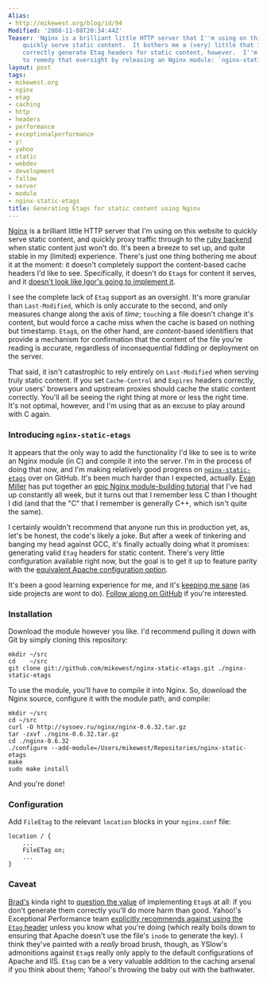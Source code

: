 ```yaml
---
Alias:
- http://mikewest.org/blog/id/94
Modified: '2008-11-08T20:34:44Z'
Teaser: 'Nginx is a brilliant little HTTP server that I''m using on this website to
    quickly serve static content.  It bothers me a (very) little that it doesn''t
    correctly generate Etag headers for static content, however.  I''m attempting
    to remedy that oversight by releasing an Nginx module: `nginx-static-etags`.'
layout: post
tags:
- mikewest.org
- nginx
- etag
- caching
- http
- headers
- performance
- exceptionalperformance
- y!
- yahoo
- static
- webdev
- development
- fallow
- server
- module
- nginx-static-etags
title: Generating Etags for static content using Nginx
---
```

[Nginx][] is a brilliant little HTTP server that I'm using on this website to quickly serve static content, and quickly proxy traffic through to the [ruby backend][fallow] when static content just won't do.  It's been a breeze to set up, and quite stable in my (limited) experience.  There's just one thing bothering me about it at the moment: it doesn't completely support the content-based cache headers I'd like to see.  Specifically, it doesn't do `Etag`s for content it serves, and it [doesn't look like Igor's going to implement it][igor].

I see the complete lack of `Etag` support as an oversight.  It's more granular than `Last-Modified`, which is only accurate to the second, and only measures change along the axis of _time_; `touch`ing a file doesn't change it's content, but would force a cache miss when the cache is based on nothing but timestamp.  `Etag`s, on the other hand, are _content_-based identifiers that provide a mechanism for confirmation that the content of the file you're reading is accurate, regardless of inconsequential fiddling or deployment on the server.

That said, it isn't catastrophic to rely entirely on `Last-Modified` when serving truly static content.  If you set `Cache-Control` and `Expires` headers correctly, your users' browsers and upstream proxies should cache the static content correctly.  You'll all be seeing the right thing at more or less the right time.  It's not optimal, however, and I'm using that as an excuse to play around with C again.

### Introducing `nginx-static-etags`

It appears that the only way to add the functionality I'd like to see is to write an Nginx module (in C) and compile it into the server.  I'm in the process of doing that now, and I'm making relatively good progress on [`nginx-static-etags`][module] over on GitHub.  It's been much harder than I expected, actually.  [Evan Miller][evan] has put together an [epic Nginx module-building tutorial][module] that I've had up constantly all week, but it turns out that I remember less C than I thought I did (and that the "C" that I remember is generally C++, which isn't quite the same).

I certainly wouldn't recommend that anyone run this in production yet, as, let's be honest, the code's likely a joke.  But after a week of tinkering and banging my head against GCC, it's finally actually doing what it promises: generating valid `Etag` headers for static content.  There's very little configuration available right now, but the goal is to get it up to feature parity with the [equivalent Apache configuration option][apache].

It's been a good learning experience for me, and it's [keeping me sane][sanity] (as side projects are wont to do).  [Follow along on GitHub][github] if you're interested.

### Installation

Download the module however you like.  I'd recommend pulling it down with Git by simply cloning this repository:

    mkdir ~/src
    cd    ~/src
    git clone git://github.com/mikewest/nginx-static-etags.git ./nginx-static-etags

To use the module, you'll have to compile it into Nginx.  So, download the Nginx source, configure it with the module path, and compile:

    mkdir ~/src
    cd ~/src
    curl -O http://sysoev.ru/nginx/nginx-0.6.32.tar.gz
    tar -zxvf ./nginx-0.6.32.tar.gz
    cd ./nginx-0.6.32
    ./configure --add-module=/Users/mikewest/Repositories/nginx-static-etags
    make
    sudo make install
    
And you're done!

### Configuration

Add `FileEtag` to the relevant `location` blocks in your `nginx.conf` file:

    location / {
        ...
        FileETag on;
        ...
    }

### Caveat

[Brad's][intranation] kinda right to [question the value][comment] of implementing `Etag`s at all: if you don't generate them correctly you'll do more harm than good.  Yahoo!'s Exceptional Performance team [explicitly recommends against using the `Etag` header][yahoo] unless you know what you're doing (which really boils down to ensuring that Apache doesn't use the file's `inode` to generate the key).  I think they've painted with a _really_ broad brush, though, as YSlow's admonitions against `Etag`s really only apply to the default configurations of Apache and IIS.  `Etag` can be a very valuable addition to the caching arsenal if you think about them; Yahoo!'s throwing the baby out with the bathwater. 

[nginx]:    http://nginx.net/
[fallow]:   http://github.com/mikewest/fallow/tree
[igor]:     http://markmail.org/message/xiungpgciwvocl4w
[yahoo]:    http://developer.yahoo.com/performance/rules.html#etags
[github]:   http://github.com/mikewest/nginx-static-etags/tree
[evan]:     http://emiller.info/
[module]:   http://emiller.info/nginx-modules-guide.html
[apache]:   http://httpd.apache.org/docs/1.3/mod/core.html#fileetag
[sanity]:   /2008/10/fallow-fields-and-new-beginnings
[comment]:  http://github.com/mikewest/nginx-static-etags/commit/7dc32e124a8ba70d7bab733d68a8ef75f1b7d3b8#comments
[intranation]: http://intranation.com/